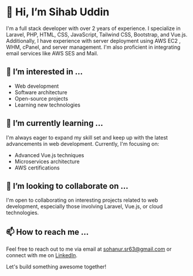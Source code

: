# 👋 Hi, I’m Sihab Uddin

I'm a full stack developer with over 2 years of experience. I specialize in Laravel, PHP, HTML, CSS, JavaScript, Tailwind CSS, Bootstrap, and Vue.js. Additionally, I have experience with server deployment using AWS EC2 , WHM, cPanel, and server management. I'm also proficient in integrating email services like AWS SES and Mail.

## 👀 I’m interested in ...

- Web development
- Software architecture
- Open-source projects
- Learning new technologies

## 🌱 I’m currently learning ...

I'm always eager to expand my skill set and keep up with the latest advancements in web development. Currently, I'm focusing on:

- Advanced Vue.js techniques
- Microservices architecture
- AWS certifications

## 💞️ I’m looking to collaborate on ...

I'm open to collaborating on interesting projects related to web development, especially those involving Laravel, Vue.js, or cloud technologies.

## 📫 How to reach me ...

Feel free to reach out to me via email at [sohanur.sr63@gmail.com](mailto:sohanur.sr63@gmail.com) or connect with me on [LinkedIn](https://www.linkedin.com/in/sihab-uddin).

Let's build something awesome together!
